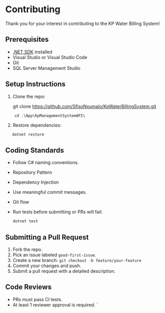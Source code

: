 
# Contributing

Thank you for your interest in contributing to the KP Water Billing System!

## Prerequisites
- [.NET SDK](https://dotnet.microsoft.com/en-us/download) installed
- Visual Studio or Visual Studio Code
- Git
- SQL Server Management Studio

## Setup Instructions
1. Clone the repo:

   git clone https://github.com/SfisoNxumalo/KpWaterBillingSystem.git

```
    cd .\App\KpManagementSystemAPI\
```


2. Restore dependencies:
```bash
   dotnet restore
```


## Coding Standards

* Follow C# naming conventions.
* Repository Pattern
* Dependency Injection
* Use meaningful commit messages.
* Git flow
* Run tests before submitting or PRs will fail:

  ```bash
  dotnet test
  ```


## Submitting a Pull Request

1. Fork the repo.
2. Pick an issue labeled `good-first-issue`.
3. Create a new branch: `git checkout -b feature/your-feature`
4. Commit your changes and push.
5. Submit a pull request with a detailed description.

## Code Reviews

* PRs must pass CI tests.
* At least 1 reviewer approval is required.
`